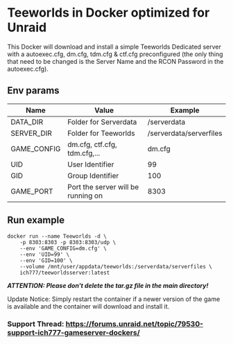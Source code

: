 # Teeworlds in Docker optimized for Unraid

This Docker will download and install a simple Teeworlds Dedicated server with a autoexec.cfg, dm.cfg, tdm.cfg & ctf.cfg preconfigured (the only thing that need to be changed is the Server Name and the RCON Password in the autoexec.cfg).

## Env params
| Name | Value | Example |
| --- | --- | --- |
| DATA_DIR | Folder for Serverdata | /serverdata |
| SERVER_DIR | Folder for Teeworlds | /serverdata/serverfiles |
| GAME_CONFIG | dm.cfg, ctf.cfg, tdm.cfg,... | dm.cfg |
| UID | User Identifier | 99 |
| GID | Group Identifier | 100 |
| GAME_PORT | Port the server will be running on | 8303 |

## Run example
```
docker run --name Teeworlds -d \
	-p 8303:8303 -p 8303:8303/udp \
	--env 'GAME_CONFIG=dm.cfg' \
	--env 'UID=99' \
	--env 'GID=100' \
	--volume /mnt/user/appdata/teeworlds:/serverdata/serverfiles \
	ich777/teeworldsserver:latest
```

***ATTENTION: Please don't delete the tar.gz file in the main directory!***

Update Notice: Simply restart the container if a newer version of the game is available and the container will download and install it.

### Support Thread: https://forums.unraid.net/topic/79530-support-ich777-gameserver-dockers/